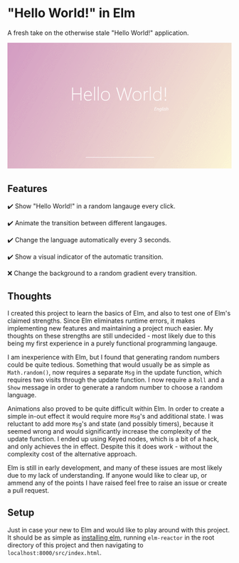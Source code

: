 # "Hello World!" in Elm

A fresh take on the otherwise stale "Hello World!" application.

![preview of elm-hello](https://github.com/scottwillmoore/elm-hello/raw/master/preview.gif)

## Features

✔️ Show "Hello World!" in a random langauge every click.

✔️ Animate the transition between different langauges.

✔️ Change the language automatically every 3 seconds.

✔️ Show a visual indicator of the automatic transition.

❌ Change the background to a random gradient every transition.


## Thoughts

I created this project to learn the basics of Elm, and also to test one of Elm's claimed strengths. Since Elm eliminates runtime errors, it makes implementing new features and maintaining a project much easier. My thoughts on these strengths are still undecided - most likely due to this being my first experience in a purely functional programming langauge.

I am inexperience with Elm, but I found that generating random numbers could be quite tedious. Something that would usually be as simple as `Math.random()`, now requires a separate `Msg` in the update function, which requires two visits through the update function. I now require a `Roll` and a `Show` message in order to generate a random number to choose a random language.

Animations also proved to be quite difficult within Elm. In order to create a simple in-out effect it would require more `Msg`'s and additional state. I was reluctant to add more `Msg`'s and state (and possibly timers), because it seemed wrong and would significantly increase the complexity of the update function. I ended up using Keyed nodes, which is a bit of a hack, and only achieves the in effect. Despite this it does work - without the complexity cost of the alternative approach.

Elm is still in early development, and many of these issues are most likely due to my lack of understanding. If anyone would like to clear up, or ammend any of the points I have raised feel free to raise an issue or create a pull request.

## Setup

Just in case your new to Elm and would like to play around with this project. It should be as simple as [installing elm](https://guide.elm-lang.org/install.html), running `elm-reactor` in the root directory of this project and then navigating to `localhost:8000/src/index.html`.
